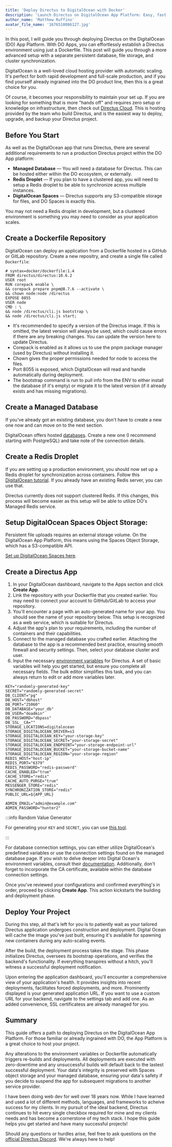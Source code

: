 ```yaml
---
title: 'Deploy Directus to DigitalOcean with Docker'
description: 'Launch Directus on DigitalOcean App Platform: Easy, fast deployment for efficient data management in the cloud'
author_name: 'Matthew Ruffino'
avatar_file_name: '1676510086127.jpg'
---
```


In this post, I will guide you through deploying Directus on the DigitalOcean (DO) App Platform. With DO Apps, you can effortlessly establish a Directus environment using just a Dockerfile. This post will guide you through a more advanced setup with a separate persistent database, file storage, and cluster synchronization. 

DigitalOcean is a well-loved cloud hosting provider with automatic scaling. It's perfect for both rapid development and full-scale production, and if you find yourself already ingrained into the DO product line, then this is a great choice for you.

Of course, it becomes your responsibility to maintain your set up. If you are looking for something that is more "hands off" and requires zero setup or knowledge on infrastructure, then check out [Directus Cloud](https://directus.io/pricing/cloud). This is hosting provided by the team who build Directus, and is the easiest way to deploy, upgrade, and backup your Directus project.
  

## Before You Start

As well as the DigitalOcean app that runs Directus, there are several additional requirements to run a production Directus project within the DO App platform:

- **Managed Database** — You will need a database for Directus. This can be hosted either within the DO ecosystem, or externally.
- **Redis Droplet** — If you plan to have a clustered app, you will need to setup a Redis droplet to be able to synchronize across multiple instances.
- **DigitalOcean Spaces** — Directus supports any S3-compatible storage for files, and DO Spaces is exactly this.

You may not need a Redis droplet in development, but a clustered environment is something you may need to consider as your application scales.

## Create a Dockerfile Repository

DigitalOcean can deploy an application from a Dockerfile hosted in a GitHub or GitLab repository. Create a new repositry, and create a single file called `Dockerfile`:

```
# syntax=docker/dockerfile:1.4
FROM directus/directus:10.6.2
USER root
RUN corepack enable \
&& corepack prepare pnpm@8.7.6 --activate \
&& chown node:node /directus
EXPOSE 8055
USER node
CMD : \
&& node /directus/cli.js bootstrap \
&& node /directus/cli.js start;
```

- It's recommended to specify a version of the Directus image. If this is omitted, the latest version will always be used, which could cause errors if there are any breaking changes. You can update the version here to update Directus.
- Corepack is enabled as it allows us to use the pnpm package manager (used by Directus) without installing it.
- Chown gives the proper permissions needed for node to access the files.
- Port 8055 is exposed, which DigitalOcean will read and handle automatically during deployment. 
- The bootstrap command is run to pull info from the ENV to either install the database (if it's empty) or migrate it to the latest version (if it already exists and has missing migrations).

## Create a Managed Database

If you've already got an existing database, you don't have to create a new one now and can move on to the next section. 

DigitalOcean offers hosted [databases](https://cloud.digitalocean.com/databases). Create a new one (I recommend starting with PostgreSQL) and take note of the connection details.

## Create a Redis Droplet

If you are setting up a production environment, you should now set up a Redis droplet for synchronization across containers. Follow this [DigitalOcean tutorial](https://www.digitalocean.com/community/tutorials/how-to-install-and-secure-redis-on-ubuntu-20-04). If you already have an existing Redis server, you can use that.

Directus currently does not support clustered Redis. If this changes, this process will become easier as this setup will be able to utilize DO's Managed Redis service.

## Setup DigitalOcean Spaces Object Storage:

Persistent file uploads requires an external storage volume. On the DigitalOcean App Platform, this means using the Spaces Object Storage, which has a S3-compatible API. 

[Set up DigitalOcean Spaces here](https://cloud.digitalocean.com/spaces).

## Create a Directus App

1. In your DigitalOcean dashboard, navigate to the Apps section and click **Create App**.
2. Link the repository with your Dockerfile that you created earlier. You may need to connect your account to GitHub/GitLab to access your repository.
3. You'll encounter a page with an auto-generated name for your app. You should see the name of your repository below. This setup is recognized as a web service, which is suitable for Directus.
4. Adjust the app's plan to your requirements, including the number of containers and their capabilities. 
5. Connect to the managed database you crafted earlier. Attaching the database to the app is a recommended best practice, ensuring smooth firewall and security settings. Then, select your database cluster and user.
6. Input the necessary [environment variables](https://docs.directus.io/self-hosted/config-options.html) for Directus. A set of basic variables will help you get started, but ensure you complete all necessary fields. The bulk editor simplifies this task, and you can always return to edit or add more variables later.

```
KEY="randomly-generated-key"
SECRET="randomly-generated-secret"
DB_CLIENT="pg"
DB_HOST="dbhost"  
DB_PORT="25060" 
DB_DATABASE="your_db"
DB_USER="doadmin"
DB_PASSWORD="dbpass"
DB_SSL__CA=""
STORAGE_LOCATIONS=digitalocean
STORAGE_DIGITALOCEAN_DRIVER=s3
STORAGE_DIGITALOCEAN_KEY="your-storage-key"
STORAGE_DIGITALOCEAN_SECRET="your-storage-secret"
STORAGE_DIGITALOCEAN_ENDPOINT="your-storage-endpoint-url"
STORAGE_DIGITALOCEAN_BUCKET="your-storage-bucket-name"
STORAGE_DIGITALOCEAN_REGION="your-storage-region"
REDIS_HOST="host-ip"
REDIS_PORT="6379"
REDIS_PASSWORD="redis-password"
CACHE_ENABLED="true"
CACHE_STORE="redis"
CACHE_AUTO_PURGE="true"
MESSENGER_STORE="redis"
SYNCHRONIZATION_STORE="redis"
PUBLIC_URL=${APP_URL}

ADMIN_EMAIL="admin@example.com"
ADMIN_PASSWORD="hunter2"
```

:::info Random Value Generator

For generating your `KEY` and `SECRET`, you can use [this tool](https://generate-secret.vercel.app/32).

:::

For database connection settings, you can either utilize DigitalOcean's predefined variables or use the connection settings found on the managed database page. If you wish to delve deeper into Digital Ocean's environment variables, consult their [documentation](https://docs.digitalocean.com/products/app-platform/how-to/use-environment-variables/). Additionally, don't forget to incorporate the CA certificate, available within the database connection settings.

Once you've reviewed your configurations and confirmed everything's in order, proceed by clicking **Create App**. This action kickstarts the building and deployment phase.

## Deploy Your Project

During this step, all that's left for you is to patiently wait as your tailored Directus application undergoes construction and deployment. Digital Ocean will cache the image you've just built, ensuring it's available for spawning new containers during any auto-scaling events.  

After the build, the deployment process takes the stage. This phase initializes Directus, oversees its bootstrap operations, and verifies the backend's functionality. If everything transpires without a hitch, you'll witness a successful deployment notification.

Upon entering the application dashboard, you'll encounter a comprehensive view of your application's health. It provides insights into recent deployments, facilitates forced deployments, and more. Prominently displayed is your generated application URL. If you want to use a custom URL for your backend, navigate to the settings tab and add one. As an added convenience, SSL certificatess are already managed for you.

## Summary

This guide offers a path to deploying Directus on the DigitalOcean App Platform. For those familiar or already ingrained with DO, the App Platform is a great choice to host your project.

Any alterations to the environment variables or Dockerfile automatically triggers re-builds and deployments. All deployments are executed with zero-downtime and any unsuccessful builds will default back to the lastest successful deployment. Your data's integrity is preserved with Spaces object storage and your managed database, ensuring your data's safety if you decide to suspend the app for subsequent migrations to another service provider.

I have been doing web dev for well over 18 years now. While I have learned and used a lot of different methods, languages, and frameworks to acheive success for my clients. In my pursuit of the ideal backend, Directus continues to hit every single checkbox required for mine and my clients needs and has become a cornerstone of my tech stack. I hope this guide helps you get started and have many successful projects!

Should any questions or hurdles arise, feel free to ask questions on the [official Directus Discord](https://directus.chat). We're always here to help!
